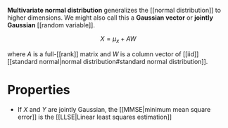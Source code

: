 **Multivariate normal distribution** generalizes the [[normal distribution]] to higher dimensions. We might also call this a **Gaussian vector** or **jointly Gaussian** [[random variable]].


$$
X = \mu_x + AW
$$

where $A$ is a full-[[rank]] matrix and $W$ is a column vector of [[iid]] [[standard normal|normal distribution#standard normal distribution]].

# Properties

* If $X$ and $Y$ are jointly Gaussian, the [[MMSE|minimum mean square error]] is the [[LLSE|Linear least squares estimation]]